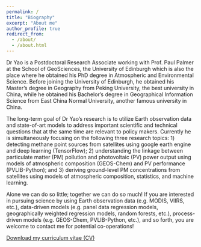 ```yaml
---
permalink: /
title: "Biography"
excerpt: "About me"
author_profile: true
redirect_from: 
  - /about/
  - /about.html
---
```


Dr Yao is a Postdoctoral Research Associate working with Prof. Paul Palmer at the School of GeoSciences, the University of Edinburgh which is also the place where he obtained his PhD degree in Atmospheric and Environmental Science. Before joining the University of Edinburgh, he obtained his Master’s degree in Geography from Peking University, the best university in China, while he obtained his Bachelor’s degree in Geographical Information Science from East China Normal University, another famous university in China.

The long-term goal of Dr Yao’s research is to utilize Earth observation data and state-of-art models to address important scientific and technical questions that at the same time are relevant to policy makers. Currently he is simultaneously focusing on the following three research topics: 1) detecting methane point sources from satellites using google earth engine and deep learning (TensorFlow); 2) understanding the linkage between particulate matter (PM) pollution and photovoltaic (PV) power output using models of atmospheric composition (GEOS-Chem) and PV performance (PVLIB-Python); and 3) deriving ground-level PM concentrations from satellites using models of atmospheric composition, statistics, and machine learning.

Alone we can do so little; together we can do so much! If you are interested in pursuing science by using Earth observation data (e.g. MODIS, VIIRS, etc.), data-driven models (e.g. panel data regression models, geographically weighted regression models, random forests, etc.), process-driven models (e.g. GEOS-Chem, PVLIB-Python, etc.), and so forth, you are welcome to contact me for potential co-operations!

[Download my curriculum vitae (CV)](https://feiyao-edinburgh.github.io/files/FeiCV.pdf)



